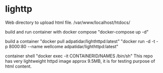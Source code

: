 # lighttp

Web directory to upload html file.
/var/www/localhost/htdocs/

build and run container with docker compose
"docker-compose up -d"

build a container
"docker pull adpatidar/lighthttpd:latest"
"docker run -d -t -p 8000:80 --name wellcome adpatidar/lighthttpd:latest"

container shell
"docker exec -it CONTAINERID/NAMES /bin/sh"
This repo has very lightweight httpd image approx 9.5MB, it is for testing purpose of html content.
